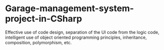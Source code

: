 # Garage-management-system-project-in-CSharp

Effective use of code design, separation of the UI code from the logic code, intelligent use of object oriented programming principles, inheritance, composition, polymorphism, etc.
